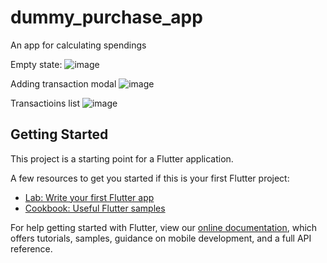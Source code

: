 # dummy_purchase_app

An app for calculating spendings 

Empty state:
![image](https://user-images.githubusercontent.com/29125458/172044309-7c8ce3c5-6846-4bda-b7dd-9e7f51e9a093.png)

Adding transaction modal
![image](https://user-images.githubusercontent.com/29125458/172044289-c567a0c5-1703-4c6d-b296-7704c3c1dd70.png)

Transactioins list
![image](https://user-images.githubusercontent.com/29125458/172044221-ecba8b92-4dbb-4b54-9ebe-9813d2b0a1c8.png)
## Getting Started

This project is a starting point for a Flutter application.

A few resources to get you started if this is your first Flutter project:

- [Lab: Write your first Flutter app](https://flutter.dev/docs/get-started/codelab)
- [Cookbook: Useful Flutter samples](https://flutter.dev/docs/cookbook)

For help getting started with Flutter, view our
[online documentation](https://flutter.dev/docs), which offers tutorials,
samples, guidance on mobile development, and a full API reference.
